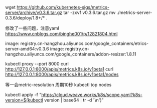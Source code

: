 wget https://github.com/kubernetes-sigs/metrics-server/archive/v0.3.6.tar.gz
tar -zxvf v0.3.6.tar.gz
mv ./metrics-server-0.3.6/deploy/1.8+/* .


修改了一些问题，注意yaml
https://www.cnblogs.com/binghe001/p/12821804.html


image: registry.cn-hangzhou.aliyuncs.com/google_containers/etrics-server-amd64:v0.3.6
image: registry.cn-hangzhou.aliyuncs.com/google_containers/addon-resizer:1.8.11

kubectl proxy --port 8000
curl http://127.0.0.1:8000/apis/metrics.k8s.io/v1beta1
curl http://127.0.0.1:8000/apis/metrics.k8s.io/v1beta1/nodes

等一会metric-resolution 周期10秒
kubectl top nodes

kubectl apply -f "https://cloud.weave.works/k8s/scope.yaml?k8s-version=$(kubectl version | base64 | tr -d '\n')"
